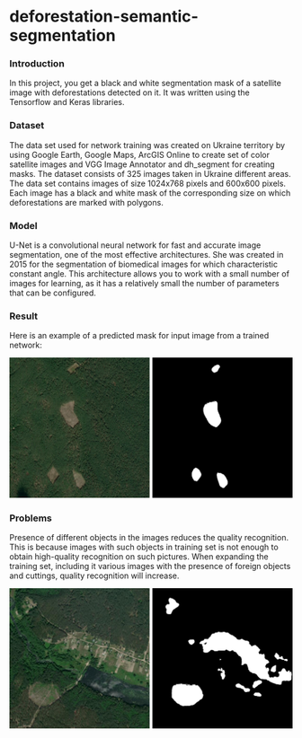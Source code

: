 # deforestation-semantic-segmentation

### Introduction
In this project, you get a black and white segmentation mask of a satellite image with deforestations detected on it. It was written using the Tensorflow and Keras libraries.

### Dataset
The data set used for network training was created on Ukraine territory by using Google Earth, Google Maps, ArcGIS Online to create set of color satellite images and VGG Image Annotator and dh_segment for creating masks. The dataset consists of 325 images taken in Ukraine different areas. The data set contains images of size 1024x768 pixels and 600x600 pixels. Each image has a black and white mask of the corresponding size on which deforestations are marked with polygons.

### Model
U-Net is a convolutional neural network for fast and accurate image segmentation, one of the most effective architectures. She was created in 2015 for the segmentation of biomedical images for which characteristic constant angle. This architecture allows you to work with a small number of images for learning, as it has a relatively small the number of parameters that can be configured.

### Result
Here is an example of a predicted mask for input image from a trained network:

![Input](./result/5.png) 

### Problems
Presence of different objects in the images reduces the quality recognition. This is because images with such objects in training set is not enough to obtain high-quality recognition on such pictures. When expanding the training set, including it various images with the presence of foreign objects and cuttings, quality recognition will increase.

![Problems](./result/result8.png) 